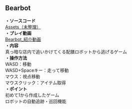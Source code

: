 ## Bearbot ##
**・ソースコード**  
[Assets（未整理）](https://github.com/tonton51/bearbot/tree/main/Assets)  
**・プレイ動画**  
[Bearbot_紹介動画](https://youtu.be/I08Pqr87YEE)  
**・内容**  
真っ暗な店内で追いかけてくる配膳ロボットから逃げるゲーム  
**・操作方法**  
WASD：移動  
WASD+Spaceキー：走って移動  
マウス：視点移動  
マウスクリック：アイテム取得  
**・ポイント**  
初めて1から作成したゲーム  
ロボットの自動追跡・巡回機能

